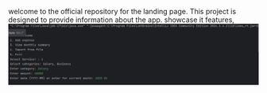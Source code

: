 welcome to the official repository for the landing page. This project is designed to provide information about the app. showcase it features,
![image alt](https://github.com/Gaurav3002/ExpenseTracker/blob/d99a8a8e5ea9931c957d857fe9b432c16b8b1e9e/Expense1.png)
